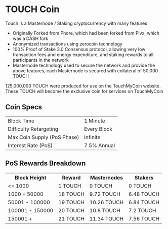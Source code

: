 TOUCH Coin
=====================================

Touch is a Masternode / Staking cryptocurrency with many features

- Originally Forked from Phore, which had been forked from Pivx, which was a
  DASH fork
- Anonymized transactions using zerocoin technology
- 100% Proof of Stake 3.0 Consensus protocol, allowing very low transaction fees and energy expenditure, and staking rewards to all participants in the network
- Masternode technology used to secure the network and provide the above features, each Masternode is secured
  with collateral of 50,000 TOUCH

125,000,000 TOUCH were produced for use on the TouchMyCoin website.
These TOUCH will become the exclusive coin for services on TouchMyCoin 


## Coin Specs ##
<table>
<tr><td>Block Time</td><td>1 Minute</td></tr>
<tr><td>Difficulty Retargeting</td><td>Every Block</td></tr>
<tr><td>Max Coin Supply (PoS Phase)</td><td>Infinite</td></tr>
<tr><td>Interest Rate (PoS)</td><td>7.5% Annual</td></tr>

</table>

## PoS Rewards Breakdown ##

<table>
<th>Block Height</th><th>Reward</th><th>Masternodes</th><th>Stakers</th>
<tr><td><= 1000</td><td>1 TOUCH</td><td>0 TOUCH</td><td>0 TOUCH</td></tr>
<tr><td>1000 - 50000</td><td>18 TOUCH</td><td>9.72 TOUCH</td><td>6.48 TOUCH</td></tr>
<tr><td>50001 - 100000</td><td>19 TOUCH</td><td>10.26 TOUCH</td><td>6.84 TOUCH</td></tr>
<tr><td>100001 - 150000</td><td>20 TOUCH</td><td>10.8 TOUCH</td><td>7.2 TOUCH</td></tr>
<tr><td>150001 + </td><td>21 TOUCH</td><td>11.34 TOUCH</td><td>7.56 TOUCH</td></tr>
</table>

